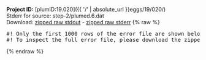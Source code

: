 **Project ID:** [plumID:19.020]({{ '/' | absolute_url }}eggs/19/020/)  
Stderr for source:  step-2/plumed.6.dat   
Download: [zipped raw stdout](plumed.6.dat.plumed.stdout.txt.zip) - [zipped raw stderr](plumed.6.dat.plumed.stderr.txt.zip) 
{% raw %}
<pre>
#! Only the first 1000 rows of the error file are shown below
#! To inspect the full error file, please download the zipped raw stderr file above
</pre>
{% endraw %}
